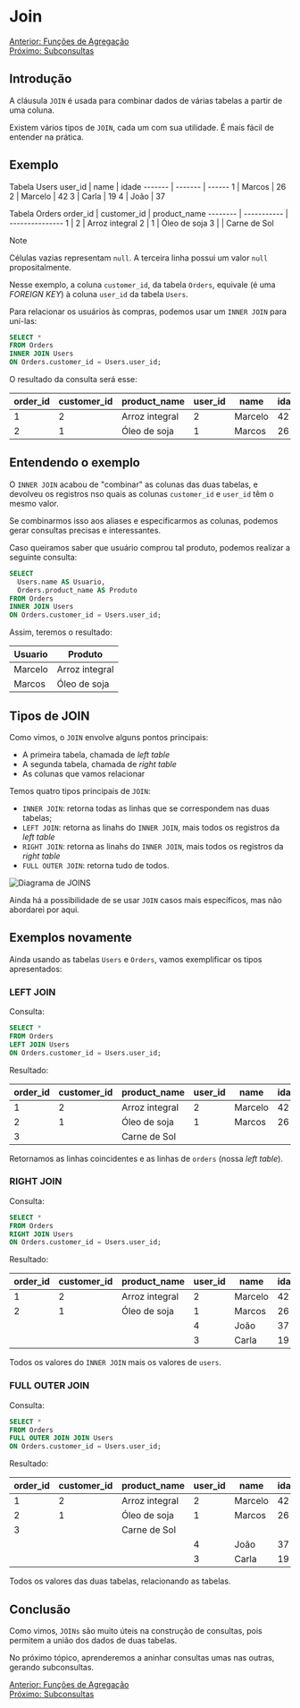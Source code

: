 # Join

[Anterior: Funções de Agregação](Funções-de-Agregação.md)
<br>
[Próximo: Subconsultas](Subconsultas.md)

## Introdução

A cláusula `JOIN` é usada para combinar dados de várias tabelas a partir de uma coluna.

Existem vários tipos de `JOIN`, cada um com sua utilidade. É mais fácil de entender na prática.

## Exemplo

Tabela Users
 user_id |  name   | idade
 ------- | ------- | ------
  1      | Marcos  |    26
  2      | Marcelo |    42
  3      | Carla   |    19
  4      | João    |    37

Tabela Orders
 order_id | customer_id |  product_name
 -------- | ----------- | ---------------
  1       |           2 | Arroz integral
  2       |           1 | Óleo de soja
  3       |             | Carne de Sol

> [!NOTE]
> Células vazias representam `null`. A terceira linha possui um valor `null` propositalmente.

Nesse exemplo, a coluna `customer_id`, da tabela `Orders`, equivale (é uma *FOREIGN KEY*) à coluna `user_id` da tabela `Users`.

Para relacionar os usuários às compras, podemos usar um `INNER JOIN` para uní-las:

```sql
SELECT * 
FROM Orders 
INNER JOIN Users
ON Orders.customer_id = Users.user_id;
```

O resultado da consulta será esse:

 order_id | customer_id |  product_name  | user_id |  name   | idade
 -------- | ----------- | -------------- | ------- | ------- | ------
  1       |           2 | Arroz integral |       2 | Marcelo |    42
  2       |           1 | Óleo de soja   |       1 | Marcos  |    26

## Entendendo o exemplo

O `INNER JOIN` acabou de "combinar" as colunas das duas tabelas, e devolveu os registros nso quais as colunas `customer_id` e `user_id` têm o mesmo valor.

Se combinarmos isso aos aliases e especificarmos as colunas, podemos gerar consultas precisas e interessantes.

Caso queiramos saber que usuário comprou tal produto, podemos realizar a seguinte consulta:

```sql
SELECT
  Users.name AS Usuario,
  Orders.product_name AS Produto
FROM Orders
INNER JOIN Users 
ON Orders.customer_id = Users.user_id;
```

Assim, teremos o resultado:

 Usuario   |    Produto
---------- | ---------------
 Marcelo   | Arroz integral
 Marcos    | Óleo de soja

## Tipos de JOIN

Como vimos, o `JOIN` envolve alguns pontos principais:
- A primeira tabela, chamada de *left table*
- A segunda tabela, chamada de *right table*
- As colunas que vamos relacionar

Temos quatro tipos principais de `JOIN`:
- `INNER JOIN`: retorna todas as linhas que se correspondem nas duas tabelas;
- `LEFT JOIN`: retorna as linahs do `INNER JOIN`, mais todos os registros da *left table*
- `RIGHT JOIN`: retorna as linahs do `INNER JOIN`, mais todos os registros da *right table*
- `FULL OUTER JOIN`: retorna tudo de todos.

![Diagrama de JOINS](https://learnsql.com.br/blog/como-aprender-sql-joins/2.png)

Ainda há a possibilidade de se usar `JOIN` casos mais específicos, mas não abordarei por aqui.

## Exemplos novamente

Ainda usando as tabelas `Users` e `Orders`, vamos exemplificar os tipos apresentados:

### LEFT JOIN

Consulta: 

```sql
SELECT * 
FROM Orders 
LEFT JOIN Users
ON Orders.customer_id = Users.user_id;
```

Resultado:

| order_id | customer_id |  product_name  | user_id |  name   | idade |
| -------- | ----------- | -------------- | ------- | ------- | ----- |
|        1 |           2 | Arroz integral |       2 | Marcelo |    42 |
|        2 |           1 | Óleo de soja   |       1 | Marcos  |    26 |
|        3 |             | Carne de Sol   |         |         |       |

Retornamos as linhas coincidentes e as linhas de `orders` (nossa *left table*).

### RIGHT JOIN

Consulta: 

```sql
SELECT * 
FROM Orders 
RIGHT JOIN Users
ON Orders.customer_id = Users.user_id;
```

Resultado:

| order_id | customer_id |  product_name  | user_id |  name   | idade |
| -------- | ----------- | -------------- | ------- | ------- | ----- |
|        1 |           2 | Arroz integral |       2 | Marcelo |    42 |
|        2 |           1 | Óleo de soja   |       1 | Marcos  |    26 |
|          |             |                |       4 | João    |    37 |
|          |             |                |       3 | Carla   |    19 |

Todos os valores do `INNER JOIN` mais os valores de `users`.

### FULL OUTER JOIN

Consulta: 

```sql
SELECT * 
FROM Orders 
FULL OUTER JOIN JOIN Users
ON Orders.customer_id = Users.user_id;
```

Resultado:

| order_id | customer_id |  product_name  | user_id |  name   | idade |
| -------- | ----------- | -------------- | ------- | ------- | ----- |
|        1 |           2 | Arroz integral |       2 | Marcelo |    42 |
|        2 |           1 | Óleo de soja   |       1 | Marcos  |    26 |
|        3 |             | Carne de Sol   |         |         |       |
|          |             |                |       4 | João    |    37 |
|          |             |                |       3 | Carla   |    19 |

Todos os valores das duas tabelas, relacionando as tabelas.

## Conclusão

Como vimos, `JOINs` são muito úteis na construção de consultas, pois permitem a união dos dados de duas tabelas.

No próximo tópico, aprenderemos a aninhar consultas umas nas outras, gerando subconsultas.

[Anterior: Funções de Agregação](Funções-de-Agregação.md)
<br>
[Próximo: Subconsultas](Subconsultas.md)
